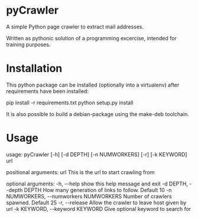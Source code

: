 # pyCrawler
A simple Python page crawler to extract mail addresses.

Written as pythonic solution of a programming excercise,
intended for training purposes.

# Installation

This python package can be installed (optionally into a virtualenv)
after requirements have been installed:

pip install -r requirements.txt
python setup.py install

It is also possible to build a debian-package using the make-deb
toolchain.

# Usage

usage: pyCrawler [-h] [-d DEPTH] [-n NUMWORKERS] [-r] [-k KEYWORD] url

positional arguments:
  url                   This is the url to start crawling from

optional arguments:
  -h, --help            show this help message and exit
  -d DEPTH, --depth DEPTH
                        How many generation of links to follow. Default 10
  -n NUMWORKERS, --numworkers NUMWORKERS
                        Number of crawlers spawned. Default 25
  -r, --release         Allow the crawler to leave host given by url
  -k KEYWORD, --keyword KEYWORD
                        Give optional keyword to search for
